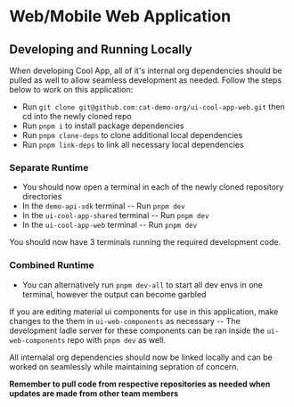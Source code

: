 # Web/Mobile Web Application

## Developing and Running Locally

When developing Cool App, all of it's internal org dependencies should be pulled as well to allow seamless development as needed. Follow the steps below to work on this application:


- Run `git clone git@github.com:cat-demo-org/ui-cool-app-web.git` then cd into the newly cloned repo
- Run `pnpm i` to install package dependencies
- Run `pnpm clone-deps` to clone additional local dependencies
- Run `pnpm link-deps` to link all necessary local dependencies
### Separate Runtime
- You should now open a terminal in each of the newly cloned repository directories
- In the `demo-api-sdk` terminal -- Run `pnpm dev`
- In the `ui-cool-app-shared` terminal -- Run `pnpm dev`
- In the `ui-cool-app-web` terminal -- Run `pnpm dev`

You should now have 3 terminals running the required development code.

### Combined Runtime

- You can alternatively run `pnpm dev-all` to start all dev envs in one terminal, however the output can become garbled

If you are editing material ui components for use in this application, make changes to the them in `ui-web-components` as necessary -- The development ladle server for these components can be ran inside the `ui-web-components` repo with `pnpm dev` as well. 

All internalal org dependencies should now be linked locally and can be worked on seamlessly while maintaining sepration of concern. 



**Remember to pull code from respective repositories as needed when updates are made from other team members**
